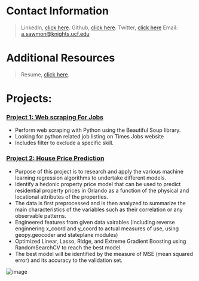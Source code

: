 
# Contact Information
> 
> LinkedIn, [click here](https://www.linkedin.com/in/sawmonabo).
> Github, [click here](https://github.com/Sawmonabo).
> Twitter, [click here](https://twitter.com/Sawmonabo)
> Email: a.sawmon@knights.ucf.edu

# Additional Resources
> Resume, [click here](https://www.linkedin.com/in/sawmonabo/overlay/1635487385096/single-media-viewer/).


# Projects:

### [Project 1:  Web scraping For Jobs](https://github.com/Sawmonabo/WebScraper/blob/main/webScraper.py)
*  Perform web scraping with Python using the Beautiful Soup library.
*  Looking for python related job listing on Times Jobs website
*  Includes filter to exclude a specific skill.


### [Project 2: House Price Prediction](https://github.com/Sawmonabo/HousePricePrediction)
* Purpose of this project is to research and apply the various machine learning regression algorithms to undertake different models.
* Identify a hedonic property price model that can be used to predict residential property prices in Orlando as a function of the physical and locational attributes of the properties. 
* The data is first preprocessed and is then analyzed to summarize the main characteristics of the variables such as their correlation or any observable patterns.
* Engineered features from given data vairables (Including reverse enginnering x_coord and y_coord to actual measures of use, using geopy.geocoder and stateplane modules)
* Optimized Linear, Lasso, Ridge, and Extreme Gradient Boosting using RandomSearchCV to reach the best model.
* The best model will be identified by the measure of MSE (mean squared error) and its accuracy to the validation set.


![image](https://user-images.githubusercontent.com/77422313/162089911-9a4bd427-f625-41de-a376-6a99b23884af.png)

